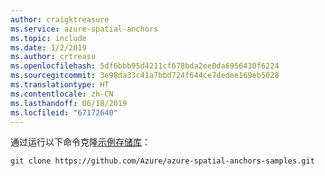 ```yaml
---
author: craigktreasure
ms.service: azure-spatial-anchors
ms.topic: include
ms.date: 1/2/2019
ms.author: crtreasu
ms.openlocfilehash: 5df6bbb95d4211cf678bda2ee0da6956430f6224
ms.sourcegitcommit: 3e98da33c41a7bbd724f644ce7dedee169eb5028
ms.translationtype: HT
ms.contentlocale: zh-CN
ms.lasthandoff: 06/18/2019
ms.locfileid: "67172640"
---
```

通过运行以下命令克隆[示例存储库](https://github.com/Azure/azure-spatial-anchors-samples)：

```console
git clone https://github.com/Azure/azure-spatial-anchors-samples.git
```